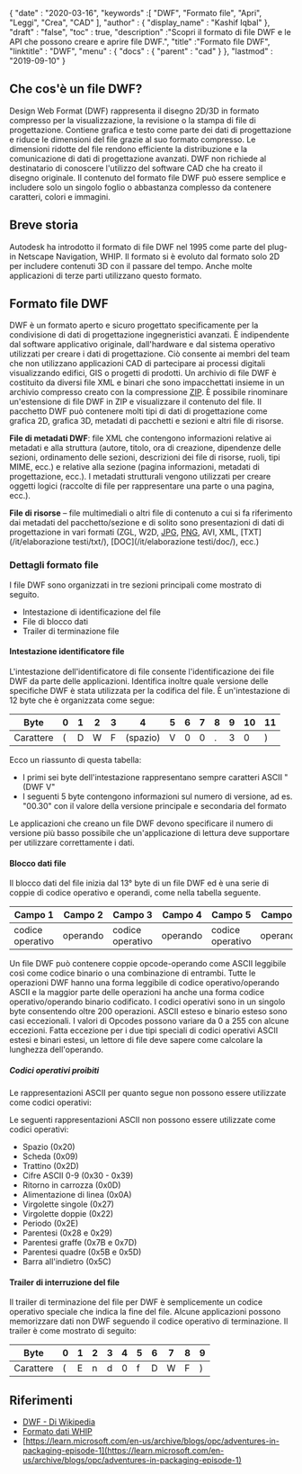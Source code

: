 {
  "date" : "2020-03-16",
  "keywords" :[ "DWF", "Formato file", "Apri", "Leggi", "Crea", "CAD" ],
  "author" : {
    "display_name" : "Kashif Iqbal"
},
  "draft" : "false",
  "toc" : true,
  "description" :"Scopri il formato di file DWF e le API che possono creare e aprire file DWF.",
  "title" :"Formato file DWF",
  "linktitle" : "DWF",
  "menu" : {
    "docs" : {
      "parent" : "cad"
}
},
  "lastmod" : "2019-09-10"
}

## Che cos'è un file DWF?

Design Web Format (DWF) rappresenta il disegno 2D/3D in formato compresso per la visualizzazione, la revisione o la stampa di file di progettazione. Contiene grafica e testo come parte dei dati di progettazione e riduce le dimensioni del file grazie al suo formato compresso. Le dimensioni ridotte del file rendono efficiente la distribuzione e la comunicazione di dati di progettazione avanzati. DWF non richiede al destinatario di conoscere l'utilizzo del software CAD che ha creato il disegno originale. Il contenuto del formato file DWF può essere semplice e includere solo un singolo foglio o abbastanza complesso da contenere caratteri, colori e immagini.

## Breve storia ##

Autodesk ha introdotto il formato di file DWF nel 1995 come parte del plug-in Netscape Navigation, WHIP. Il formato si è evoluto dal formato solo 2D per includere contenuti 3D con il passare del tempo. Anche molte applicazioni di terze parti utilizzano questo formato.

## Formato file DWF ##

DWF è un formato aperto e sicuro progettato specificamente per la condivisione di dati di progettazione ingegneristici avanzati. È indipendente dal software applicativo originale, dall'hardware e dal sistema operativo utilizzati per creare i dati di progettazione. Ciò consente ai membri del team che non utilizzano applicazioni CAD di partecipare ai processi digitali visualizzando edifici, GIS o progetti di prodotti. Un archivio di file DWF è costituito da diversi file XML e binari che sono impacchettati insieme in un archivio compresso creato con la compressione [ZIP](/it/compression/zip/). È possibile rinominare un'estensione di file DWF in ZIP e visualizzare il contenuto del file. Il pacchetto DWF può contenere molti tipi di dati di progettazione come grafica 2D, grafica 3D, metadati di pacchetti e sezioni e altri file di risorse.

**File di metadati DWF**: file XML che contengono informazioni relative ai metadati e alla struttura (autore, titolo, ora di creazione, dipendenze delle sezioni, ordinamento delle sezioni, descrizioni dei file di risorse, ruoli, tipi MIME, ecc.) e relative alla sezione (pagina informazioni, metadati di progettazione, ecc.). I metadati strutturali vengono utilizzati per creare oggetti logici (raccolte di file per rappresentare una parte o una pagina, ecc.).

**File di risorse** – file multimediali o altri file di contenuto a cui si fa riferimento dai metadati del pacchetto/sezione e di solito sono presentazioni di dati di progettazione in vari formati (ZGL, W2D, [JPG](/it/image/jpeg/), [PNG](/it/image/png/), AVI, XML, [TXT](/it/elaborazione testi/txt/), [DOC](/it/elaborazione testi/doc/), ecc.)

### Dettagli formato file ###

I file DWF sono organizzati in tre sezioni principali come mostrato di seguito.

* Intestazione di identificazione del file
* File di blocco dati
* Trailer di terminazione file

#### Intestazione identificatore file ####

L'intestazione dell'identificatore di file consente l'identificazione dei file DWF da parte delle applicazioni. Identifica inoltre quale versione delle specifiche DWF è stata utilizzata per la codifica del file. È un'intestazione di 12 byte che è organizzata come segue:


|Byte|0|1|2|3|4|5|6|7|8|9|10|11
--- | --- |--- | --- |--- | --- |--- | --- |--- | --- |--- | --- |--- |
|Carattere|(|D|W|F|(spazio)|V|0|0|.|3|0|)

Ecco un riassunto di questa tabella:

* I primi sei byte dell'intestazione rappresentano sempre caratteri ASCII "(DWF V"
* I seguenti 5 byte contengono informazioni sul numero di versione, ad es. "00.30" con il valore della versione principale e secondaria del formato

Le applicazioni che creano un file DWF devono specificare il numero di versione più basso possibile che un'applicazione di lettura deve supportare per utilizzare correttamente i dati.

#### Blocco dati file ####

Il blocco dati del file inizia dal 13° byte di un file DWF ed è una serie di coppie di codice operativo e operandi, come nella tabella seguente.

|Campo 1|Campo 2|Campo 3|Campo 4|Campo 5|Campo 5
--- | --- |--- | --- |--- | --- |
|codice operativo|operando|codice operativo|operando|codice operativo|operando

Un file DWF può contenere coppie opcode-operando come ASCII leggibile così come codice binario o una combinazione di entrambi. Tutte le operazioni DWF hanno una forma leggibile di codice operativo/operando ASCII e la maggior parte delle operazioni ha anche una forma codice operativo/operando binario codificato. I codici operativi sono in un singolo byte consentendo oltre 200 operazioni. ASCII esteso e binario esteso sono casi eccezionali. I valori di Opcodes possono variare da 0 a 255 con alcune eccezioni. Fatta eccezione per i due tipi speciali di codici operativi ASCII estesi e binari estesi, un lettore di file deve sapere come calcolare la lunghezza dell'operando.

##### Codici operativi proibiti #####

Le rappresentazioni ASCII per quanto segue non possono essere utilizzate come codici operativi:

Le seguenti rappresentazioni ASCII non possono essere utilizzate come codici operativi:

* Spazio (0x20)
* Scheda (0x09)
* Trattino (0x2D)
* Cifre ASCII 0-9 (0x30 - 0x39)
* Ritorno in carrozza (0x0D)
* Alimentazione di linea (0x0A)
* Virgolette singole (0x27)
* Virgolette doppie (0x22)
* Periodo (0x2E)
* Parentesi (0x28 e 0x29)
* Parentesi graffe (0x7B e 0x7D)
* Parentesi quadre (0x5B e 0x5D)
* Barra all'indietro (0x5C)

#### Trailer di interruzione del file ####

Il trailer di terminazione del file per DWF è semplicemente un codice operativo speciale che indica la fine del file. Alcune applicazioni possono memorizzare dati non DWF seguendo il codice operativo di terminazione. Il trailer è come mostrato di seguito:


|Byte|0|1|2|3|4|5|6|7|8|9
---|---|---|---|---|---|---|---|---|---|---|
|Carattere|(|E|n|d|0|f|D|W|F|)

## Riferimenti ##

* [DWF - Di Wikipedia](https://en.wikipedia.org/wiki/Design_Web_Format)
* [Formato dati WHIP](http://paulbourke.net/dataformats/whip/)
* [https://learn.microsoft.com/en-us/archive/blogs/opc/adventures-in-packaging-episode-1](https://learn.microsoft.com/en-us/archive/blogs/opc/adventures-in-packaging-episode-1)

